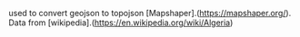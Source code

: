 used to convert geojson to topojson [Mapshaper].(https://mapshaper.org/).
Data from [wikipedia].(https://en.wikipedia.org/wiki/Algeria)